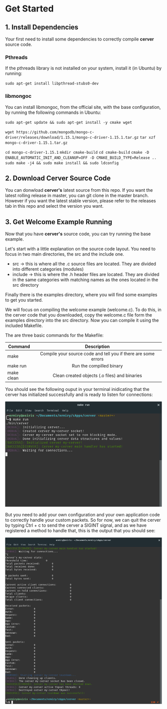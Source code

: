 # Get Started

## 1. Install Dependencies

Your first need to install some dependencies to correctly compile **cerver** source code.

### Pthreads

If the pthreads library is not installed on your system, install it (in Ubuntu) by running:

`sudo apt-get install libpthread-stubs0-dev`

### libmongoc

You can install libmongoc, from the official site, with the base configuration, by running the following commands in Ubuntu:

`sudo apt-get update && sudo apt-get install -y cmake wget`

`wget https://github.com/mongodb/mongo-c-driver/releases/download/1.15.1/mongo-c-driver-1.15.1.tar.gz`
`tar xzf mongo-c-driver-1.15.1.tar.gz`

`cd mongo-c-driver-1.15.1`
`mkdir cmake-build`
`cd cmake-build`
`cmake -D ENABLE_AUTOMATIC_INIT_AND_CLEANUP=OFF -D CMAKE_BUILD_TYPE=Release ..`
`sudo make -j4 && sudo make install && sudo ldconfig`

## 2. Download Cerver Source Code

You can donwload **cerver's** latest source from this repo. If you want the latest rolling release in master, you can git clone in the master branch. However if you want the latest stable version, please refer to the releases tab in this repo and select the version you want.

## 3. Get Welcome Example Running

Now that you have **cerver's** source code, you can try running the base example.

Let's start with a little explanation on the source code layout. You need to focus in two main directories, the src and the include one.

- src -> this is where all the .c source files are located. They are divided into different categories (modules)
- include -> this is where the .h header files are located. They are divided in the same categories with matching names as the ones located in the src directory

Finally there is the examples directory, where you will find some examples to get you started.

We will focus on compiling the welcome example (welcome.c). To do this, in the cerver code that you downloaded, copy the welcome.c file form the examples directory into the src directory. Now you can compile it using the included Makefile.

The are three basic commands for the Makefile:

| Command        | Description   |
| -------------  |:-------------:|
| make           | Compile your source code and tell you if there are some errors   |
| make run       | Run the compilled binary                                         |
| make clean     | Clean created objects (.o files) and binaries                    |

You should see the following ouput in your terminal inidicating that the cerver has initialized successfully and is ready to listen for connections:

![Welcome Example](./img/cerver-welcome-example.png)

But you need to add your own configuration and your own application code to correctly handle your custom packets. So for now, we can quit the cerver by typing Ctrl + c to send the cerver a SIGINT signal, and as we have registered a method to handle that, this is the output that you should see:

![Exit Output Example](./img/cerver-exit-example.png)
